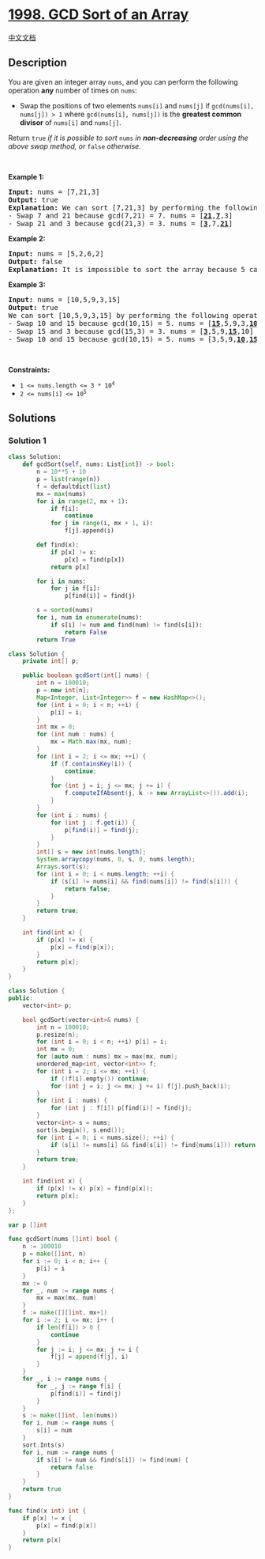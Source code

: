 # [1998. GCD Sort of an Array](https://leetcode.com/problems/gcd-sort-of-an-array)

[中文文档](/solution/1900-1999/1998.GCD%20Sort%20of%20an%20Array/README.md)

<!-- tags:Union Find,Array,Math,Number Theory,Sorting -->

<!-- difficulty:Hard -->

## Description

<p>You are given an integer array <code>nums</code>, and you can perform the following operation <strong>any</strong> number of times on <code>nums</code>:</p>

<ul>
	<li>Swap the positions of two elements <code>nums[i]</code> and <code>nums[j]</code> if <code>gcd(nums[i], nums[j]) &gt; 1</code> where <code>gcd(nums[i], nums[j])</code> is the <strong>greatest common divisor</strong> of <code>nums[i]</code> and <code>nums[j]</code>.</li>
</ul>

<p>Return <code>true</code> <em>if it is possible to sort </em><code>nums</code><em> in <strong>non-decreasing</strong> order using the above swap method, or </em><code>false</code><em> otherwise.</em></p>

<p>&nbsp;</p>
<p><strong class="example">Example 1:</strong></p>

<pre>
<strong>Input:</strong> nums = [7,21,3]
<strong>Output:</strong> true
<strong>Explanation:</strong> We can sort [7,21,3] by performing the following operations:
- Swap 7 and 21 because gcd(7,21) = 7. nums = [<u><strong>21</strong></u>,<u><strong>7</strong></u>,3]
- Swap 21 and 3 because gcd(21,3) = 3. nums = [<u><strong>3</strong></u>,7,<u><strong>21</strong></u>]
</pre>

<p><strong class="example">Example 2:</strong></p>

<pre>
<strong>Input:</strong> nums = [5,2,6,2]
<strong>Output:</strong> false
<strong>Explanation:</strong> It is impossible to sort the array because 5 cannot be swapped with any other element.
</pre>

<p><strong class="example">Example 3:</strong></p>

<pre>
<strong>Input:</strong> nums = [10,5,9,3,15]
<strong>Output:</strong> true
We can sort [10,5,9,3,15] by performing the following operations:
- Swap 10 and 15 because gcd(10,15) = 5. nums = [<u><strong>15</strong></u>,5,9,3,<u><strong>10</strong></u>]
- Swap 15 and 3 because gcd(15,3) = 3. nums = [<u><strong>3</strong></u>,5,9,<u><strong>15</strong></u>,10]
- Swap 10 and 15 because gcd(10,15) = 5. nums = [3,5,9,<u><strong>10</strong></u>,<u><strong>15</strong></u>]
</pre>

<p>&nbsp;</p>
<p><strong>Constraints:</strong></p>

<ul>
	<li><code>1 &lt;= nums.length &lt;= 3 * 10<sup>4</sup></code></li>
	<li><code>2 &lt;= nums[i] &lt;= 10<sup>5</sup></code></li>
</ul>

## Solutions

### Solution 1

<!-- tabs:start -->

```python
class Solution:
    def gcdSort(self, nums: List[int]) -> bool:
        n = 10**5 + 10
        p = list(range(n))
        f = defaultdict(list)
        mx = max(nums)
        for i in range(2, mx + 1):
            if f[i]:
                continue
            for j in range(i, mx + 1, i):
                f[j].append(i)

        def find(x):
            if p[x] != x:
                p[x] = find(p[x])
            return p[x]

        for i in nums:
            for j in f[i]:
                p[find(i)] = find(j)

        s = sorted(nums)
        for i, num in enumerate(nums):
            if s[i] != num and find(num) != find(s[i]):
                return False
        return True
```

```java
class Solution {
    private int[] p;

    public boolean gcdSort(int[] nums) {
        int n = 100010;
        p = new int[n];
        Map<Integer, List<Integer>> f = new HashMap<>();
        for (int i = 0; i < n; ++i) {
            p[i] = i;
        }
        int mx = 0;
        for (int num : nums) {
            mx = Math.max(mx, num);
        }
        for (int i = 2; i <= mx; ++i) {
            if (f.containsKey(i)) {
                continue;
            }
            for (int j = i; j <= mx; j += i) {
                f.computeIfAbsent(j, k -> new ArrayList<>()).add(i);
            }
        }
        for (int i : nums) {
            for (int j : f.get(i)) {
                p[find(i)] = find(j);
            }
        }
        int[] s = new int[nums.length];
        System.arraycopy(nums, 0, s, 0, nums.length);
        Arrays.sort(s);
        for (int i = 0; i < nums.length; ++i) {
            if (s[i] != nums[i] && find(nums[i]) != find(s[i])) {
                return false;
            }
        }
        return true;
    }

    int find(int x) {
        if (p[x] != x) {
            p[x] = find(p[x]);
        }
        return p[x];
    }
}
```

```cpp
class Solution {
public:
    vector<int> p;

    bool gcdSort(vector<int>& nums) {
        int n = 100010;
        p.resize(n);
        for (int i = 0; i < n; ++i) p[i] = i;
        int mx = 0;
        for (auto num : nums) mx = max(mx, num);
        unordered_map<int, vector<int>> f;
        for (int i = 2; i <= mx; ++i) {
            if (!f[i].empty()) continue;
            for (int j = i; j <= mx; j += i) f[j].push_back(i);
        }
        for (int i : nums) {
            for (int j : f[i]) p[find(i)] = find(j);
        }
        vector<int> s = nums;
        sort(s.begin(), s.end());
        for (int i = 0; i < nums.size(); ++i) {
            if (s[i] != nums[i] && find(s[i]) != find(nums[i])) return false;
        }
        return true;
    }

    int find(int x) {
        if (p[x] != x) p[x] = find(p[x]);
        return p[x];
    }
};
```

```go
var p []int

func gcdSort(nums []int) bool {
	n := 100010
	p = make([]int, n)
	for i := 0; i < n; i++ {
		p[i] = i
	}
	mx := 0
	for _, num := range nums {
		mx = max(mx, num)
	}
	f := make([][]int, mx+1)
	for i := 2; i <= mx; i++ {
		if len(f[i]) > 0 {
			continue
		}
		for j := i; j <= mx; j += i {
			f[j] = append(f[j], i)
		}
	}
	for _, i := range nums {
		for _, j := range f[i] {
			p[find(i)] = find(j)
		}
	}
	s := make([]int, len(nums))
	for i, num := range nums {
		s[i] = num
	}
	sort.Ints(s)
	for i, num := range nums {
		if s[i] != num && find(s[i]) != find(num) {
			return false
		}
	}
	return true
}

func find(x int) int {
	if p[x] != x {
		p[x] = find(p[x])
	}
	return p[x]
}
```

<!-- tabs:end -->

<!-- end -->
